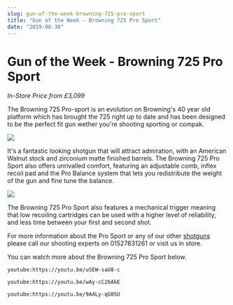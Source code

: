```yaml
---
slug: gun-of-the-week-browning-725-pro-sport
title: "Gun of the Week - Browning 725 Pro Sport"
date: "2019-08-30"
---
```


# **Gun of the Week - Browning 725 Pro Sport**

_In-Store Price from £3,099_

The Browning 725 Pro-sport is an evolution on Browning's 40 year old platform which has brought the 725 right up to date and has been designed to be the perfect fit gun wether you're shooting sporting or compak.

![](https://res.cloudinary.com/shooting-supplies/image/upload/v1573564590/Browning-725-ProSport_ri2kti_yrnviq.jpg)

It's a fantastic looking shotgun that will attract admiration, with an American Walnut stock and zirconium matte finished barrels. The Browning 725 Pro Sport also offers unrivalled comfort, featuring an adjustable comb, inflex recoil pad and the Pro Balance system that lets you redistribute the weight of the gun and fine tune the balance.

![](https://res.cloudinary.com/shooting-supplies/image/upload/v1573564593/B725-PROSPORT-12M_3_vuugp5_euaum6.jpg)

The Browning 725 Pro Sport also features a mechanical trigger meaning that low recoiling cartridges can be used with a higher level of reliability, and less time between your first and second shot.

For more information about the Pro Sport or any of our other [shotguns](https://shootingsuppliesltd.co.uk/shotguns/) please call our shooting experts on 01527831261 or visit us in store.

You can watch more about the Browning 725 Pro Sport below.

`youtube:https://youtu.be/uSEW-saU8-c`

`youtube:https://youtu.be/wAy-cC26AkE`

`youtube:https://youtu.be/9A4Ly-qG0SU`
